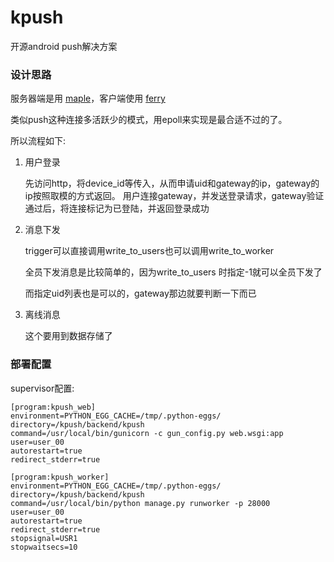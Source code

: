 # kpush
开源android push解决方案

### 设计思路

服务器端是用 [maple](http://github.com/dantezhu/maple)，客户端使用 [ferry](http://github.com/dantezhu/ferry)

类似push这种连接多活跃少的模式，用epoll来实现是最合适不过的了。

所以流程如下:

1. 用户登录
    
    先访问http，将device_id等传入，从而申请uid和gateway的ip，gateway的ip按照取模的方式返回。
    用户连接gateway，并发送登录请求，gateway验证通过后，将连接标记为已登陆，并返回登录成功

2. 消息下发

    trigger可以直接调用write_to_users也可以调用write_to_worker

    全员下发消息是比较简单的，因为write_to_users 时指定-1就可以全员下发了

    而指定uid列表也是可以的，gateway那边就要判断一下而已

3. 离线消息

    这个要用到数据存储了


### 部署配置

supervisor配置:

    [program:kpush_web]
    environment=PYTHON_EGG_CACHE=/tmp/.python-eggs/
    directory=/kpush/backend/kpush
    command=/usr/local/bin/gunicorn -c gun_config.py web.wsgi:app
    user=user_00
    autorestart=true
    redirect_stderr=true

    [program:kpush_worker]
    environment=PYTHON_EGG_CACHE=/tmp/.python-eggs/
    directory=/kpush/backend/kpush
    command=/usr/local/bin/python manage.py runworker -p 28000
    user=user_00
    autorestart=true
    redirect_stderr=true
    stopsignal=USR1
    stopwaitsecs=10


